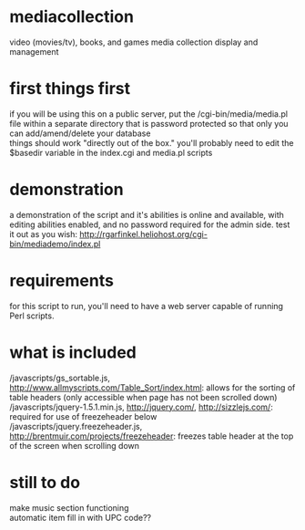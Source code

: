 # mediacollection
video (movies/tv), books, and games media collection display and management

# first things first
if you will be using this on a public server, put the /cgi-bin/media/media.pl file within a separate directory that is password protected so that only you can add/amend/delete your database<br>
things should work "directly out of the box." you'll probably need to edit the $basedir variable in the index.cgi and media.pl scripts

# demonstration
a demonstration of the script and it's abilities is online and available, with editing abilities enabled, and no password required for the admin side. test it out as you wish:
http://rgarfinkel.heliohost.org/cgi-bin/mediademo/index.pl

# requirements
for this script to run, you'll need to have a web server capable of running Perl scripts.

# what is included
/javascripts/gs_sortable.js, http://www.allmyscripts.com/Table_Sort/index.html: allows for the sorting of table headers (only accessible when page has not been scrolled down)<br>
/javascripts/jquery-1.5.1.min.js, http://jquery.com/, http://sizzlejs.com/: required for use of freezeheader below<br>
/javascripts/jquery.freezeheader.js, http://brentmuir.com/projects/freezeheader: freezes table header at the top of the screen when scrolling down

# still to do
make music section functioning<br>
automatic item fill in with UPC code??
